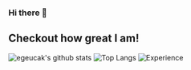 ### Hi there 👋

Checkout how great I am!
---
![egeucak's github stats](https://github-readme-stats.vercel.app/api?username=egeucak&count_private=true&show_icons=true&theme=dracula)
![Top Langs](https://github-readme-stats.vercel.app/api/top-langs/?username=egeucak&theme=dracula&layout=compact)
![Experience](https://cr-ss-service.azurewebsites.net/api/ScreenShot?widget=summary&username=egeucak)
